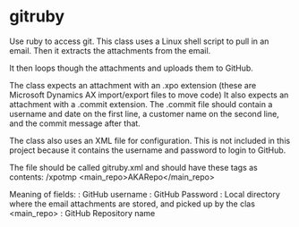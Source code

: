 gitruby
=======

Use ruby to access git.
This class uses a Linux shell script to pull in an email.
Then it extracts the attachments from the email.

It then loops though the attachments and uploads them to GitHub.

The class expects an attachment with an .xpo extension (these are Microsoft
Dynamics AX import/export files to move code)
It also expects an attachment with a .commit extension.
The .commit file should contain a username and date on the first line,
a customer name on the second line, and the commit message after that.

The class also uses an XML file for configuration. This is not included in this
project because it contains the username and password to login to GitHub.

The file should be called gitruby.xml and should have these tags as contents:
 <account>
   <un></un>
   <pw></pw>
   <xpodir>/xpotmp</xpodir>
   <main_repo>AKARepo</main_repo>
 </account>

Meaning of fields:
<un>        :   GitHub username
<pw>        :   GitHub Password
<xpodir>    :   Local directory where the email attachments are stored, and picked up by the clas
<main_repo> :   GitHub Repository name
